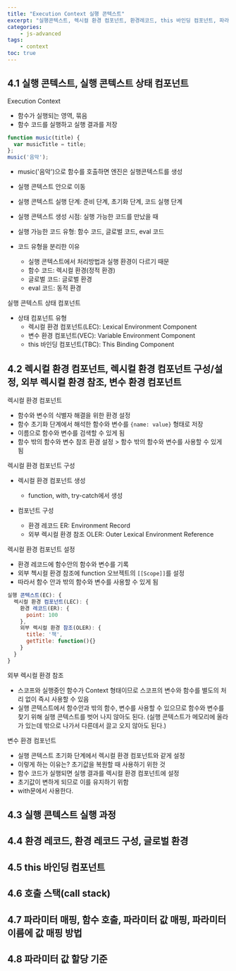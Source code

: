 ```yaml
--- 
title: "Execution Context 실행 콘텍스트" 
excerpt: "실행콘텍스트, 렉시컬 환경 컴포넌트, 환경레코드, this 바인딩 컴포넌트, 파라미터 매핑"
categories: 
    - js-advanced
tags: 
    - context
toc: true
--- 
```

## 4.1 실행 콘텍스트, 실행 콘텍스트 상태 컴포넌트

Execution Context  
- 함수가 실행되는 영역, 묶음
- 함수 코드를 실행하고 실행 결과를 저장

```javascript
function music(title) {
  var musicTitle = title;
};
music('음악');
```

- music('음악')으로 함수를 호출하면 엔진은 실행콘텍스트를 생성
- 실행 콘텍스트 안으로 이동
- 실행 콘텍스트 실행 단계: 준비 단계, 초기화 단계, 코드 실행 단계

- 실행 콘텍스트 생성 시점: 실행 가능한 코드를 만났을 때
- 실행 가능한 코드 유형: 함수 코드, 글로벌 코드, eval 코드
- 코드 유형을 분리한 이유
  - 실행 콘텍스트에서 처리방법과 실행 환경이 다르기 때문
  - 함수 코드: 렉시컬 환경(정적 환경)
  - 글로벌 코드: 글로벌 환경
  - eval 코드: 동적 환경

실행 콘텍스트 상태 컴포넌트  
- 상태 컴포넌트 유형
  - 렉시컬 환경 컴포넌트(LEC): Lexical Environment Component
  - 변수 환경 컴포넌트(VEC): Variable Environment Component
  - this 바인딩 컴포넌트(TBC): This Binding Component

## 4.2 렉시컬 환경 컴포넌트, 렉시컬 환경 컴포넌트 구성/설정, 외부 렉시컬 환경 참조, 변수 환경 컴포넌트

렉시컬 환경 컴포넌트  
- 함수와 변수의 식별자 해결을 위한 환경 설정
- 함수 초기화 단계에서 해석한 함수와 변수를 `{name: value}` 형태로 저장
- 이름으로 함수와 변수를 검색할 수 있게 됨
- 함수 밖의 함수와 변수 참조 환경 설정 > 함수 밖의 함수와 변수를 사용할 수 있게 됨

렉시컬 환경 컴포넌트 구성
- 렉시컬 환경 컴포넌트 생성
  - function, with, try-catch에서 생성

- 컴포넌트 구성
  - 환경 레코드 ER: Environment Record
  - 외부 렉시컬 환경 참조 OLER: Outer Lexical Environment Reference

렉시컬 환경 컴포넌트 설정
- 환경 레코드에 함수안의 함수와 변수를 기록
- 외부 첵시컬 환경 참조에 function 오브젝트의 `[[Scope]]`를 설정
- 따라서 함수 안과 밖의 함수와 변수를 사용할 수 있게 됨

```javascript
실행 콘텍스트(EC): {
  렉시컬 환경 컴포넌트(LEC): {
    환경 레코드(ER): {
      point: 100
    },
    외부 렉시컬 환경 참조(OLER): {
      title: '책',
      getTitle: function(){}
    }
  }
}
```

외부 렉시컬 환경 참조
- 스코프와 실행중인 함수가 Context 형태이므로 스코프의 변수와 함수를 별도의 처리 없이 즉시 사용할 수 있음
- 실행 콘텍스트에서 함수안과 밖의 함수, 변수를 사용할 수 있으므로 함수와 변수를 찾기 위해 실행 콘텍스트를 벗어 나지 않아도 된다. (실행 콘텍스트가 메모리에 올라가 있는데 밖으로 나가서 다른데서 끌고 오지 않아도 된다.)

변수 환경 컴포넌트
- 실행 콘텍스트 초기화 단계에서 렉시컬 환경 컴포넌트와 같게 설정
- 이렇게 하는 이유는? 초기값을 복원할 때 사용하기 위한 것
- 함수 코드가 실행되면 실행 결과를 렉시컬 환경 컴포넌트에 설정
- 초기값이 변하게 되므로 이를 유지하기 위함
- with문에서 사용한다.

## 4.3 실행 콘텍스트 실행 과정

## 4.4 환경 레코드, 환경 레코드 구성, 글로벌 환경

## 4.5 this 바인딩 컴포넌트

## 4.6 호출 스택(call stack)

## 4.7 파라미터 매핑, 함수 호출, 파라미터 값 매핑, 파라미터 이름에 값 매핑 방법

## 4.8 파라미터 값 할당 기준


